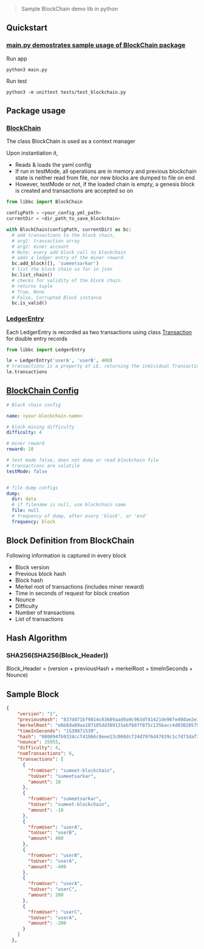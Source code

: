 > Sample BlockChain demo lib in python

## Quickstart

### [main.py demostrates sample usage of BlockChain package](main.py)

Run app
```
python3 main.py
```

Run test
```
python3 -m unittest tests/test_blockchain.py
```

## Package usage
### [BlockChain](libbc/blockchain.py)

The class BlockChain is used as a context manager

Upon instantiation it,
  - Reads & loads the yaml config
  - If run in testMode, all operations are in memory and previous blockchain state is neither read from file, nor new blocks are dumped to file on end
  - However, testMode or not, if the loaded chain is empty, a genesis block is created and transactions are accepted so on 

```python
from libbc import BlockChain

configPath = <your_config.yml_path>
currentDir = <dir_path_to_save_blockchain>

with BlockChain(configPath, currentDir) as bc:
  # add transactions to the block chain,
  # arg1: transaction array
  # arg2: miner account
  # Note: every add block call to blockchain
  # adds a ledger entry of the miner reward
  bc.add_block([], 'sumeetsarkar')
  # list the block chain so far in json
  bc.list_chain()
  # checks for validity of the block chain
  # returns tuple
  # True, None
  # False, Corrupted Block instance 
  bc.is_valid()
```

### [LedgerEntry](libbc/ledgerentry.py)

Each LedgerEntry is recorded as two transactions using class [Transaction](libbc/transaction.py) for double entry records

```python
from libbc import LedgerEntry

le = LedgerEntry('userA', 'userB', 400)
# transactions is a property of LE, returning the individual Transaction instances array
le.transactions
```

## [BlockChain Config](config.yml)
```yaml
# Block chain config

name: <your-blockchain-name>

# block mining difficulty
difficulty: 4

# miner reward
reward: 10

# test mode false, does not dump or read blockchain file
# transactions are volatile
testMode: false


# file dump configs
dump:
  dir: data
  # if filename is null, use blockchain name
  file: null
  # frequency of dump, after every 'block', or 'end'
  frequency: block

```

## Block Definition from BlockChain

Following information is captured in every block
- Block version
- Previous block hash
- Block hash
- Merkel root of transactions (includes miner reward)
- Time in seconds of request for block creation
- Nounce
- Difficulty
- Number of transactions
- List of transactions


## Hash Algorithm

### SHA256(SHA256(Block_Header))

Block_Header = (version + previousHash + merkelRoot + timeInSeconds + Nounce)


## Sample Block

```json
{
    "version": "1",
    "previousHash": "837dd71bf9814c03689aad9a9c963df41421de96fe40dae2e1b56898d3aeb5c7",
    "merkelRoot": "e6b8da89aa107105dd309131ebf607f875c135bacc4d030205794e224b1f7d01",
    "timeInSeconds": "1539871539",
    "hash": "000094fb9324ccf419b6c8eee13c068dcf24d7976d47839c1c7d73daf35c4f9a",
    "nounce": 35955,
    "difficulty": 4,
    "numTransactions": 6,
    "transactions": [
      {
        "fromUser": "sumeet-blockchain",
        "toUser": "sumeetsarkar",
        "amount": 10
      },
      {
        "fromUser": "sumeetsarkar",
        "toUser": "sumeet-blockchain",
        "amount": -10
      },
      {
        "fromUser": "userA",
        "toUser": "userB",
        "amount": 400
      },
      {
        "fromUser": "userB",
        "toUser": "userA",
        "amount": -400
      },
      {
        "fromUser": "userA",
        "toUser": "userC",
        "amount": 200
      },
      {
        "fromUser": "userC",
        "toUser": "userA",
        "amount": -200
      }
    ]
  },
```